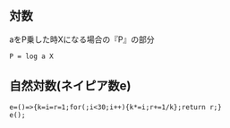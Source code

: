 ## 対数
aをP乗した時Xになる場合の『P』の部分

```
P = log a X
```

## 自然対数(ネイピア数e)
```
e=()=>{k=i=r=1;for(;i<30;i++){k*=i;r+=1/k};return r;}
e();
```

